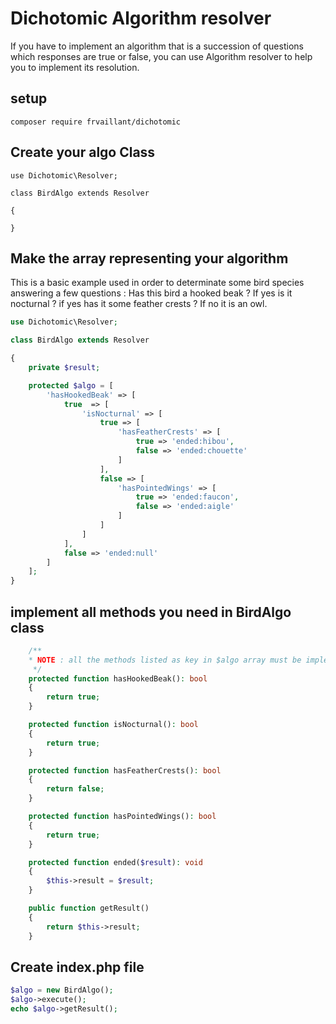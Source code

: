 # Dichotomic Algorithm resolver

If you have to implement an algorithm that is a succession of questions which responses are true or false,
you can use Algorithm resolver to help you to implement its resolution.

## setup
```composer require frvaillant/dichotomic```

## Create your algo Class
```
use Dichotomic\Resolver;

class BirdAlgo extends Resolver

{

}
```

## Make the array representing your algorithm
This is a basic example used in order to determinate some bird species answering a few questions :
Has this bird a hooked beak ? If yes is it nocturnal ? if yes has it some feather crests ? If no it is an owl.

```PHP
use Dichotomic\Resolver;

class BirdAlgo extends Resolver

{
    private $result;

    protected $algo = [
        'hasHookedBeak' => [
            true  => [
                'isNocturnal' => [
                    true => [
                        'hasFeatherCrests' => [
                            true => 'ended:hibou',
                            false => 'ended:chouette'
                        ]
                    ],
                    false => [
                        'hasPointedWings' => [
                            true => 'ended:faucon',
                            false => 'ended:aigle'
                        ]
                    ]
                ]
            ],
            false => 'ended:null'
        ]
    ];
}
```

## implement all methods you need in BirdAlgo class
```PHP
    /**
    * NOTE : all the methods listed as key in $algo array must be implemented below
     */
    protected function hasHookedBeak(): bool
    {
        return true;
    }

    protected function isNocturnal(): bool
    {
        return true;
    }

    protected function hasFeatherCrests(): bool
    {
        return false;
    }

    protected function hasPointedWings(): bool
    {
        return true;
    }

    protected function ended($result): void
    {
        $this->result = $result;
    }

    public function getResult()
    {
        return $this->result;
    }
```

## Create index.php file
```PHP 
$algo = new BirdAlgo();
$algo->execute();
echo $algo->getResult();

```
